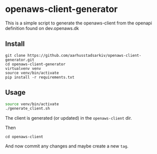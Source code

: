 # openaws-client-generator

This is a simple script to generate the openaws-client from the openapi definition found on dev.openaws.dk

## Install

    git clone https://github.com/aarhusstadsarkiv/openaws-client-generator.git
    cd openaws-client-generator
    virtualvenv venv
    source venv/bin/activate
    pip install -r requirements.txt

## Usage

```bash
source venv/bin/activate
./generate_client.sh
```

The client is generated (or updated) in the `openaws-client` dir. 

Then 

    cd openaws-client 
    
And now commit any changes and maybe create a new `tag`.
